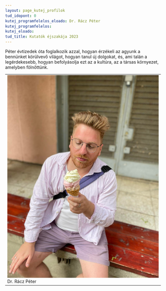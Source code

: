 ```yaml
---
layout: page_kutej_profilok
tud_idopont: 0
kutej_programfelelos_eloado: Dr. Rácz Péter
kutej_programfelelos: 
kutej_eloado:
tud_title: Kutatók éjszakája 2023
---
```

Péter évtizedek óta foglalkozik azzal, hogyan érzékeli az agyunk a bennünket körülvevő világot, hogyan tanul új dolgokat, és, ami talán a legérdekesebb, hogyan befolyásolja ezt az a kultúra, az a társas környezet, amelyben fölnőttünk.

 <table class="picture">
<tr>
<td>

<div class="gallery">
    <img src="images/Racz_Peter.jpg" max-width="250" max-height="200">
  <div class="desc">Dr. Rácz Péter</div>
</div>

</td>
</tr>
</table>
